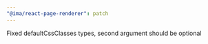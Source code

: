 ```yaml
---
"@ima/react-page-renderer": patch
---
```


Fixed defaultCssClasses types, second argument should be optional
